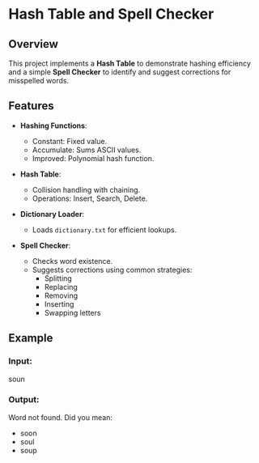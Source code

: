 # Hash Table and Spell Checker

## Overview
This project implements a **Hash Table** to demonstrate hashing efficiency and a simple **Spell Checker** to identify and suggest corrections for misspelled words.

## Features
- **Hashing Functions**:
  - Constant: Fixed value.
  - Accumulate: Sums ASCII values.
  - Improved: Polynomial hash function.

- **Hash Table**:
  - Collision handling with chaining.
  - Operations: Insert, Search, Delete.

- **Dictionary Loader**:
  - Loads `dictionary.txt` for efficient lookups.

- **Spell Checker**:
  - Checks word existence.
  - Suggests corrections using common strategies:
    - Splitting
    - Replacing
    - Removing
    - Inserting
    - Swapping letters

## Example
### Input:
soun

### Output:
Word not found. Did you mean:
- soon
- soul
- soup
